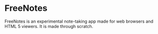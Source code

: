 # FreeNotes
FreeNotes is an experimental note-taking app made for web browsers and HTML 5 viewers.
It is made through scratch.
